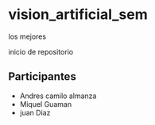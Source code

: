 # vision_artificial_sem

los mejores

inicio de repositorio

## Participantes

- Andres camilo almanza
- Miquel Guaman
- juan Diaz
